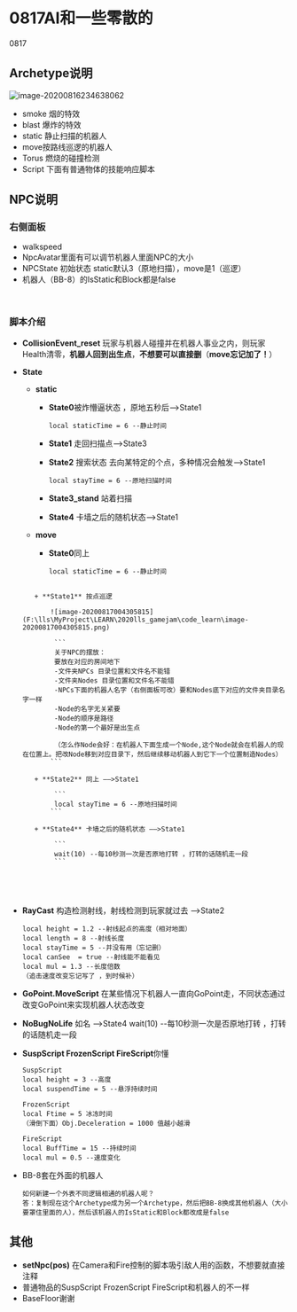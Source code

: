# 0817AI和一些零散的

  0817

  

## Archetype说明

![image-20200816234638062](F:\lls\MyProject\LEARN\2020lls_gamejam\code_learn\image-20200816234638062.png)

+ smoke 烟的特效
+ blast 爆炸的特效
+ static 静止扫描的机器人
+ move按路线巡逻的机器人
+ Torus 燃烧的碰撞检测
+ Script 下面有普通物体的技能响应脚本






## NPC说明

### 右侧面板

+ walkspeed 
+ NpcAvatar里面有可以调节机器人里面NPC的大小
+ NPCState 初始状态 static默认3（原地扫描），move是1（巡逻）
+ 机器人（BB-8）的IsStatic和Block都是false


​    

  

### 脚本介绍

+ **CollisionEvent_reset** 玩家与机器人碰撞并在机器人事业之内，则玩家Health清零，**机器人回到出生点**，**不想要可以直接删**（**move忘记加了！**）

  

+ **State**

  + **static**

    + **State0**被炸懵逼状态 ，原地五秒后——>State1

      ```
      local staticTime = 6 --静止时间
      ```

    + **State1** 走回扫描点——>State3

    + **State2** 搜索状态 去向某特定的个点，多种情况会触发——>State1

      ```
      local stayTime = 6 --原地扫描时间
      ```

    + **State3_stand** 站着扫描

    + **State4** 卡墙之后的随机状态——>State1
  
  
  
  + **move**
  
      + **State0**同上
      
        ```
        local staticTime = 6 --静止时间
  ```
      
     + **State1** 按点巡逻 
        
         ![image-20200817004305815](F:\lls\MyProject\LEARN\2020lls_gamejam\code_learn\image-20200817004305815.png)
         
          ```
          关于NPC的摆放：
          要放在对应的房间地下
          -文件夹NPCs 目录位置和文件名不能错
          -文件夹Nodes 目录位置和文件名不能错
          -NPCs下面的机器人名字（右侧面板可改）要和Nodes底下对应的文件夹目录名字一样
          -Node的名字无关紧要
          -Node的顺序是路径
          -Node的第一个最好是出生点
            
          （怎么作Node会好：在机器人下面生成一个Node,这个Node就会在机器人的现在位置上。把改Node移到对应目录下，然后继续移动机器人到它下一个位置制造Nodes）
         ```
         
     + **State2** 同上 ——>State1
        
          ```
          local stayTime = 6 --原地扫描时间
         ```
         
     + **State4** 卡墙之后的随机状态 ——>State1
        
          ```
          wait(10) --每10秒测一次是否原地打转 ，打转的话随机走一段
          ```
  
     
  


+ **RayCast** 构造检测射线，射线检测到玩家就过去 ——>State2
  
      local height = 1.2 --射线起点的高度（相对地面）
      local length = 8 --射线长度
      local stayTime = 5 --并没有用（忘记删）
      local canSee  = true --射线能不能看见
      local mul = 1.3 --长度倍数
      （追击速度改变忘记写了 ，到时候补）
  
+ **GoPoint.MoveScript** 在某些情况下机器人一直向GoPoint走，不同状态通过改变GoPoint来实现机器人状态改变
  
+ **NoBugNoLife** 如名 ——>State4
      wait(10) --每10秒测一次是否原地打转 ，打转的话随机走一段
  
+ **SuspScript FrozenScript FireScript**你懂
  
      SuspScript
      local height = 3 --高度
      local suspendTime = 5 --悬浮持续时间
      
      FrozenScript
      local Ftime = 5 冰冻时间
      （滑倒下面）Obj.Deceleration = 1000 值越小越滑
      
      FireScript
      local BuffTime = 15 --持续时间
      local mul = 0.5 --速度变化
  


+ BB-8套在外面的机器人

  ```
  如何新建一个外表不同逻辑相通的机器人呢？
  答：复制现在这个Archetype成为另一个Archetype，然后把BB-8换成其他机器人（大小要罩住里面的人），然后该机器人的IsStatic和Block都改成是false
  ```
  
  
## 其他

+ **setNpc(pos)** 在Camera和Fire控制的脚本吸引敌人用的函数，不想要就直接注释
+ 普通物品的SuspScript FrozenScript FireScript和机器人的不一样
+ BaseFloor谢谢